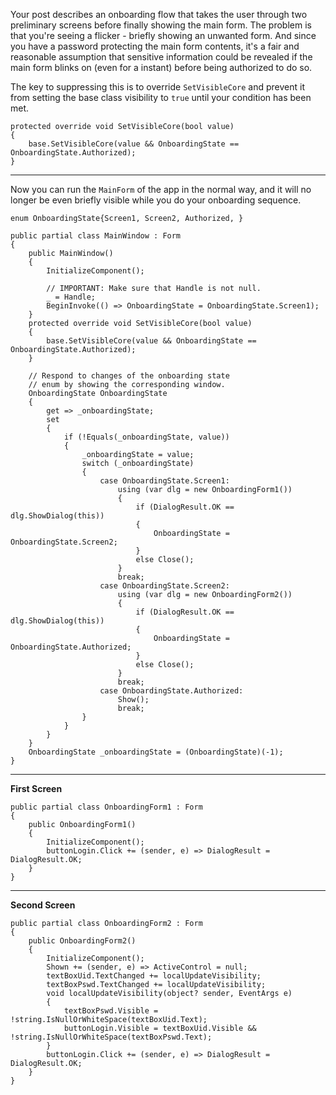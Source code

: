 Your post describes an onboarding flow that takes the user through two preliminary screens before finally showing the main form. The problem is that you're seeing a flicker - briefly showing an unwanted form. And since you have a password protecting the main form contents, it's a fair and reasonable assumption that sensitive information could be revealed if the main form blinks on (even for a instant) before being authorized to do so.

The key to suppressing this is to override `SetVisibleCore` and prevent it from setting the base class visibility to `true` until your condition has been met.

```
protected override void SetVisibleCore(bool value)
{
    base.SetVisibleCore(value && OnboardingState == OnboardingState.Authorized);
}
```
___

Now you can run the `MainForm` of the app in the normal way, and it will no longer be even briefly visible while you do your onboarding sequence.

```
enum OnboardingState{Screen1, Screen2, Authorized, }

public partial class MainWindow : Form
{
    public MainWindow()
    {
        InitializeComponent();

        // IMPORTANT: Make sure that Handle is not null.
        _ = Handle;
        BeginInvoke(() => OnboardingState = OnboardingState.Screen1);
    }
    protected override void SetVisibleCore(bool value)
    {
        base.SetVisibleCore(value && OnboardingState == OnboardingState.Authorized);
    }

    // Respond to changes of the onboarding state
    // enum by showing the corresponding window.
    OnboardingState OnboardingState
    {
        get => _onboardingState;
        set
        {
            if (!Equals(_onboardingState, value))
            {
                _onboardingState = value;
                switch (_onboardingState)
                {
                    case OnboardingState.Screen1:
                        using (var dlg = new OnboardingForm1())
                        {
                            if (DialogResult.OK == dlg.ShowDialog(this))
                            {
                                OnboardingState = OnboardingState.Screen2;
                            }
                            else Close();
                        }
                        break;
                    case OnboardingState.Screen2:
                        using (var dlg = new OnboardingForm2())
                        {
                            if (DialogResult.OK == dlg.ShowDialog(this))
                            {
                                OnboardingState = OnboardingState.Authorized;
                            }
                            else Close();
                        }
                        break;
                    case OnboardingState.Authorized:
                        Show();
                        break;
                }
            }
        }
    }
    OnboardingState _onboardingState = (OnboardingState)(-1);
}
```

___

**First Screen**

```
public partial class OnboardingForm1 : Form
{
    public OnboardingForm1()
    {
        InitializeComponent();
        buttonLogin.Click += (sender, e) => DialogResult = DialogResult.OK;
    }
}
```

___

**Second Screen**

```
public partial class OnboardingForm2 : Form
{
    public OnboardingForm2()
    {
        InitializeComponent();
        Shown += (sender, e) => ActiveControl = null;
        textBoxUid.TextChanged += localUpdateVisibility;
        textBoxPswd.TextChanged += localUpdateVisibility;
        void localUpdateVisibility(object? sender, EventArgs e)
        {
            textBoxPswd.Visible = !string.IsNullOrWhiteSpace(textBoxUid.Text);
            buttonLogin.Visible = textBoxUid.Visible && !string.IsNullOrWhiteSpace(textBoxPswd.Text);
        }
        buttonLogin.Click += (sender, e) => DialogResult = DialogResult.OK;
    }
}
```

